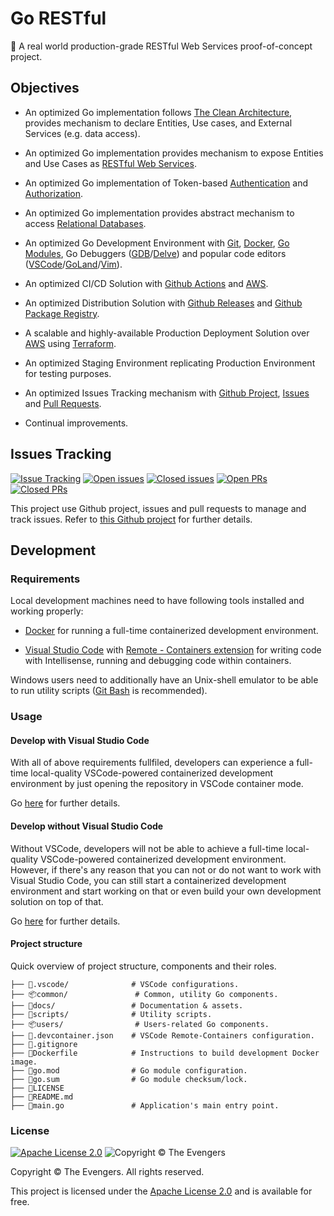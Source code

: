 # Go RESTful

🚀 A real world production-grade RESTful Web Services proof-of-concept project.

## Objectives

- An optimized Go implementation follows [The Clean Architecture](https://blog.cleancoder.com/uncle-bob/2012/08/13/the-clean-architecture.html), provides mechanism to declare Entities, Use cases, and External Services (e.g. data access).

- An optimized Go implementation provides mechanism to expose Entities and Use Cases as [RESTful Web Services](https://en.wikipedia.org/wiki/Representational_state_transfer).

- An optimized Go implementation of Token-based [Authentication](https://en.wikipedia.org/wiki/Authentication) and [Authorization](https://en.wikipedia.org/wiki/Authorization).

- An optimized Go implementation provides abstract mechanism to access [Relational Databases](https://en.wikipedia.org/wiki/Relational_database).

- An optimized Go Development Environment with [Git](https://git-scm.com/), [Docker](https://www.docker.com/), [Go Modules](https://github.com/golang/go/wiki/Modules), Go Debuggers ([GDB](https://golang.org/doc/gdb)/[Delve](https://github.com/go-delve/delve)) and popular code editors ([VSCode](https://www.google.com/search?client=safari&rls=en&q=vscode&ie=UTF-8&oe=UTF-8)/[GoLand](https://www.jetbrains.com/go/)/[Vim](https://github.com/fatih/vim-go)).

- An optimized CI/CD Solution with [Github Actions](https://github.com/features/actions) and [AWS](https://aws.amazon.com/).

- An optimized Distribution Solution with [Github Releases](https://help.github.com/en/enterprise/2.16/user/articles/about-releases) and [Github Package Registry](https://help.github.com/en/articles/about-github-package-registry).

- A scalable and highly-available Production Deployment Solution over [AWS](https://aws.amazon.com/) using [Terraform](https://www.terraform.io/).

- An optimized Staging Environment replicating Production Environment for testing purposes.

- An optimized Issues Tracking mechanism with [Github Project](https://github.com/features/project-management/), [Issues](https://help.github.com/en/articles/about-issues) and [Pull Requests](https://help.github.com/en/articles/about-pull-requests).

- Continual improvements.

## Issues Tracking

[![Issue Tracking](https://img.shields.io/static/v1?label=issue%20tracking&message=Github%20project&color=lightgrey)](https://github.com/the-evengers/go-restful/projects/1)
[![Open issues](https://img.shields.io/github/issues/the-evengers/go-restful)](https://github.com/the-evengers/go-restful/issues) [![Closed issues](https://img.shields.io/github/issues-closed/the-evengers/go-restful)](https://github.com/the-evengers/go-restful/issues?q=is%3Aissue+is%3Aclosed) [![Open PRs](https://img.shields.io/github/issues-pr/the-evengers/go-restful)](https://github.com/the-evengers/go-restful/pulls) [![Closed PRs](https://img.shields.io/github/issues-pr-closed/the-evengers/go-restful)](https://github.com/the-evengers/go-restful/pulls?q=is%3Apr+is%3Aclosed)

This project use Github project, issues and pull requests to manage and track issues. Refer to [this Github project](https://github.com/the-evengers/go-restful/projects/1) for further details.

## Development

### Requirements

Local development machines need to have following tools installed and working properly:

- [Docker](https:://www.docker.com) for running a full-time containerized development environment.

- [Visual Studio Code](https://code.visualstudio.com) with [Remote - Containers extension](https://marketplace.visualstudio.com/items?itemName=ms-vscode-remote.remote-containers) for writing code with Intellisense, running and debugging code within containers.

Windows users need to additionally have an Unix-shell emulator to be able to run utility scripts ([Git Bash](https://gitforwindows.org) is recommended).

### Usage

#### Develop with Visual Studio Code

With all of above requirements fullfiled, developers can experience a full-time local-quality VSCode-powered containerized development environment by just opening the repository in VSCode container mode.

Go [here](docs/DEV-WITH-VSCODE.md) for further details.

#### Develop without Visual Studio Code

Without VSCode, developers will not be able to achieve a full-time local-quality VSCode-powered containerized development environment. However, if there's any reason that you can not or do not want to work with Visual Studio Code, you can still start a containerized development environment and start working on that or even build your own development solution on top of that.

Go [here](docs/DEV-WITHOUT-VSCODE.md) for further details.

#### Project structure

Quick overview of project structure, components and their roles.

```
├── 📁.vscode/              # VSCode configurations.
├── 📦common/               # Common, utility Go components.
├── 📁docs/                 # Documentation & assets.
├── 📁scripts/              # Utility scripts.
├── 📦users/                # Users-related Go components.
├── 📄.devcontainer.json    # VSCode Remote-Containers configuration.
├── 📄.gitignore
├── 📄Dockerfile            # Instructions to build development Docker image.
├── 📄go.mod                # Go module configuration.
├── 📄go.sum                # Go module checksum/lock.
├── 📖LICENSE
├── 📖README.md
├── 🚀main.go               # Application's main entry point.

```

### License

[![Apache License 2.0](https://img.shields.io/github/license/the-evengers/go-restful)](https://github.com/the-evengers/go-restful/blob/master/LICENSE) ![Copyright © The Evengers](https://img.shields.io/static/v1?label=copyright&message=The%20Evengers&color=lightgrey)

Copyright © The Evengers. All rights reserved.

This project is licensed under the [Apache License 2.0](https://github.com/the-evengers/go-restful/blob/master/LICENSE) and is available for free.
